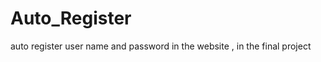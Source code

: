 Auto_Register
=============

auto register user name and password in the website ,  in the final project  
